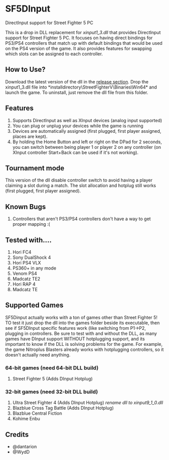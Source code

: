 # SF5DInput
DirectInput support for Street Fighter 5 PC

This is a drop in DLL replacement for *xinput1_3.dll* that provides DirectInput support for Street Fighter 5 PC. It focuses on having direct bindings for PS3/PS4 controllers that match up with default bindings that would be used on the PS4 version of the game. It also provides features for swapping which slots can be assigned to each controller.

## How to Use?

Download the latest version of the dll in the [release section](https://github.com/dantarion/SF5DInput/releases).
Drop the xinput1_3.dll file into *installdirectory\StreetFighterV\Binaries\Win64\* and launch the game. To uninstall, just remove the dll file from this folder.

## Features

1. Supports DirectInput as well as XInput devices (analog input supported)
2. You can plug or unplug your devices while the game is running
3. Devices are automatically assigned (first plugged, first player assigned, places are kept).
4. By holding the Home Button and left or right on the DPad for 2 seconds, you can switch between being player 1 or player 2 on any controller (on XInput controller Start+Back can be used if it's not working).

## Tournament mode

This version of the dll disable controller switch to avoid having a player claiming a slot during a match. The slot allocation and hotplug still works (first plugged, first player assigned).

## Known Bugs

1. Controllers that aren't PS3/PS4 controllers don't have a way to get proper mapping :(

## Tested with....

1. Hori FC4
2. Sony DualShock 4
3. Hori PS4 VLX
4. PS360+ in any mode
5. Venom PS4
6. Madcatz TE2
7. Hori RAP 4
8. Madcatz TE

## Supported Games
SF5Dinput actually works with a ton of games other than Street Fighter 5!
TO test it just drop the dll into the games folder beside its executable, then see if SF5DInput specific features work (like switching from P1->P2, plugging in controllers. Be sure to test with and without the DLL, as many games have DInput support WITHOUT hotplugging support, and its important to know if the DLL is solving problems for the game. For example, the game Nitroplus Blasters already works with hotplugging controllers, so it doesn't actually need anything.

### 64-bit games (need 64-bit DLL build)
1. Street Fighter 5 (Adds DInput Hotplug)
### 32-bit games (need 32-bit DLL build)
1. Ultra Street Fighter 4 (Adds DInput Hotplug) *rename dll to xinput9_1_0.dll*
2. Blazblue Cross Tag Battle (Adds DInput Hotplug)
3. Blazblue Central Fiction
4. Kohime Enbu

## Credits

* @dantarion
* @WydD
